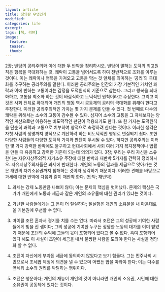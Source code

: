 ```yaml
---
layout: article
title: 정의란 무엇인가
modified:
categories: life
excerpt:
tags: [책, 리뷰]
image:
  feature:
  teaser:
  thumb:
---
```


2장; 벤담의 공리주의와 이에 대한 두 반박을 정리하시오.
벤담이 말하는 도덕의 최고원칙은 행복을 극대화하는 것, 쾌락이 고통을 넘어서도록 하여 전반적으로 조화를 이루는 것이다. 
이는 쾌락이나 행복을 가져오고 고통을 막는 것 일체를 의미하는 ‘공리’의 극대화를 추구하는 공리주의를 말한다.
이러한 공리주의는 인간의 가장 기본적인 가치인 쾌락과 이에 반하는 고통이라는 감정을 도덕원칙의 기준으로 삼는다. 
그리고 행복을 최대화하고, 고통을 최소화 하는 것이 바람직하고 도덕적인 원칙이라고 주장한다. 
그리고 이것은 사회 전체로 확대되어 개인의 행동 역시 공동체의 공리의 극대화를 위해야 한다고 주장한다.
이러한 공리주의적인 가치는 몇 가지 문제를 만들 수 있다. 
첫 번째로 다수의 쾌락을 위해서는 소수의 고통이 감수될 수 있다. 
심지어 소수의 고통을 그 자체보다는 양적인 계산으로만 이용하는 비도덕적인 판단이 적용되기도 한다. 
또 한 가지는 도덕원칙을 단순히 쾌락과 고통으로 치부하여 양적으로 측정하려 한다는 것이다. 
이러한 생각은 자칫 사람의 생명까지 양적으로 계산하려 하는 비도덕적인 행위로 변질되기 쉽다. 
또한 다양한 사람들의 다양한 도덕적 가치와 판단이 무시될 수 있다.
하지만 공리주의는 이러한 몇 가지 강력한 반박에도 불구하고 현대사회에서 사회 여러 가지 복지정책이나 법률을 만들 때 유용하고 강력한 기준이 되는데 의의가 있다.
3장; 우리는 우리 자신을 소유한다는 자유지상주의적 자기소유 주장에 대한 반박과 재반박 5가지를 간략히 정리하시오.
자유지상주의자들은 과세에 반대한다. 개인의 노동의 결과를 세금으로 앗아가는 것은 개인의 자기소유권까지 침해하는 것이라 생각하기 때문이다. 
이러한 견해를 바탕으로 과세에 대한 반박에 다음과 같이 재반박 한다. 
(반박; 재반박)
1. 과세는 강제 노동만큼 나쁘지 않다; 
이는 문제의 핵심을 벗어났다. 문제의 핵심은 국가가 개인에게 노동과 세금과 같은 개인의 소유물에 대한 권리가 있냐는 것이다.

2. 가난한 사람들에게는 그 돈이 더 절실하다; 
절실함은 개인의 소유물을 내 마음대로 쓸 기본권에 우선할 수 없다.

3. 마이클 조던 혼자서 경기를 치를 수는 없다. 따라서 조던은 그의 성공에 기여한 사람들에게 빚을 진 셈이다; 
그의 성공에 기여한 누구든 정당한 노동의 대가를 이미 받았기 때문에 조던의 수익에 그들의 몫이 포함되어 있다고 볼 수 없다. 혹여 포함되어 있다 해도 이 사실이 조던이 세금을 내서 불쌍한 사람을 도와야 한다는 사실을 정당화 할 수 없다.

4. 조던이 자신에게 부과된 세금에 동의하지 않았다고 보기 힘들다. 그는 민주사회 시민으로서 조세법 제정에 의견을 낼 수 있으며 어쨌든 법을 따라야 한다; 
이는 다수를 앞세워 소수의 권리를 박탈하는 행위이다.

5. 조던은 행운아다; 
개인의 재능이 개인의 것이 아니라면 개인의 소유권, 시민에 대한 소유권이 공동체에 있다는 것이다.
